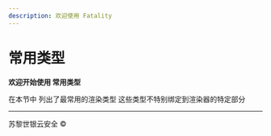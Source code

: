 ```yaml
---
description: 欢迎使用 Fatality
---
```


# 常用类型

**欢迎开始使用 常用类型**

在本节中 列出了最常用的渲染类型 这些类型不特别绑定到渲染器的特定部分

***

苏黎世银云安全 ©
